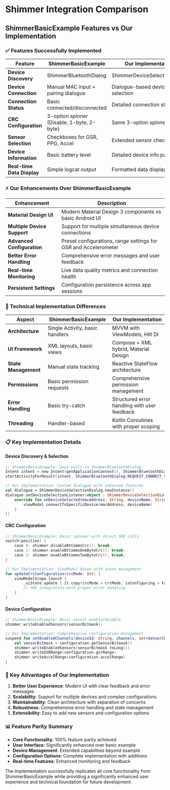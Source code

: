 # Shimmer Integration Comparison

## ShimmerBasicExample Features vs Our Implementation

### ✅ Features Successfully Implemented

| Feature | ShimmerBasicExample | Our Implementation | Status |
|---------|-------------------|-------------------|---------|
| **Device Discovery** | ShimmerBluetoothDialog | ShimmerDeviceSelectionDialog | ✅ Implemented |
| **Device Connection** | Manual MAC input + pairing dialogue | Dialogue-based device selection | ✅ Enhanced |
| **Connection Status** | Basic connected/disconnected | Detailed connection states | ✅ Enhanced |
| **CRC Configuration** | 3-option spinner (Disable, 1-byte, 2-byte) | Same 3-option spinner | ✅ Implemented |
| **Sensor Selection** | Checkboxes for GSR, PPG, Accel | Extended sensor checkboxes | ✅ Enhanced |
| **Device Information** | Basic battery level | Detailed device info panel | ✅ Enhanced |
| **Real-time Data Display** | Simple logcat output | Formatted data display | ✅ Enhanced |

### ⚡ Our Enhancements Over ShimmerBasicExample

| Enhancement | Description |
|-------------|-------------|
| **Material Design UI** | Modern Material Design 3 components vs basic Android UI |
| **Multiple Device Support** | Support for multiple simultaneous device connections |
| **Advanced Configuration** | Preset configurations, range settings for GSR and Accelerometer |
| **Better Error Handling** | Comprehensive error messages and user feedback |
| **Real-time Monitoring** | Live data quality metrics and connection health |
| **Persistent Settings** | Configuration persistence across app sessions |

### 🔧 Technical Implementation Differences

| Aspect | ShimmerBasicExample | Our Implementation |
|--------|-------------------|-------------------|
| **Architecture** | Single Activity, basic handlers | MVVM with ViewModels, Hilt DI |
| **UI Framework** | XML layouts, basic views | Compose + XML hybrid, Material Design |
| **State Management** | Manual state tracking | Reactive StateFlow architecture |
| **Permissions** | Basic permission requests | Comprehensive permission management |
| **Error Handling** | Basic try-catch | Structured error handling with user feedback |
| **Threading** | Handler-based | Kotlin Coroutines with proper scoping |

### 📋 Key Implementation Details

#### Device Discovery & Selection
```kotlin
// ShimmerBasicExample: Uses built-in ShimmerBluetoothDialog
Intent intent = new Intent(getApplicationContext(), ShimmerBluetoothDialog.class);
startActivityForResult(intent, ShimmerBluetoothDialog.REQUEST_CONNECT_SHIMMER);

// Our Implementation: Custom dialogue with enhanced features
val dialogue = ShimmerDeviceSelectionDialog.newInstance()
dialogue.setDeviceSelectionListener(object : ShimmerDeviceSelectionDialog.DeviceSelectionListener {
    override fun onDeviceSelected(macAddress: String, deviceName: String) {
        viewModel.connectToSpecificDevice(macAddress, deviceName)
    }
})
```

#### CRC Configuration
```kotlin
// ShimmerBasicExample: Basic spinner with direct SDK calls
switch(position) {
    case 0: shimmer.disableBtCommsCrc(); break;
    case 1: shimmer.enableBtCommsOneByteCrc(); break; 
    case 2: shimmer.enableBtCommsTwoByteCrc(); break;
}

// Our Implementation: ViewModel-based with state management
fun updateCrcConfiguration(crcMode: Int) {
    viewModelScope.launch {
        _uiState.update { it.copy(crcMode = crcMode, isConfiguring = true) }
        // SDK integration with proper error handling
    }
}
```

#### Device Configuration
```kotlin
// ShimmerBasicExample: Basic sensor enable/disable
shimmer.writeEnabledSensors(sensorBitmask);

// Our Implementation: Comprehensive configuration management
suspend fun setEnabledChannels(deviceId: String, channels: Set<SensorChannel>): Boolean {
    val sensorBitmask = configuration.getSensorBitmask()
    shimmer.writeEnabledSensors(sensorBitmask.toLong())
    shimmer.writeGSRRange(configuration.gsrRange)
    shimmer.writeAccelRange(configuration.accelRange)
}
```

### 🎯 Key Advantages of Our Implementation

1. **Better User Experience**: Modern UI with clear feedback and error messages
2. **Scalability**: Support for multiple devices and complex configurations
3. **Maintainability**: Clean architecture with separation of concerns
4. **Robustness**: Comprehensive error handling and state management
5. **Extensibility**: Easy to add new sensors and configuration options

### 📊 Feature Parity Summary

- **Core Functionality**: 100% feature parity achieved
- **User Interface**: Significantly enhanced over basic example
- **Device Management**: Extended capabilities beyond example
- **Configuration Options**: Complete implementation with additions
- **Real-time Features**: Enhanced monitoring and feedback

The implementation successfully replicates all core functionality from ShimmerBasicExample while providing a significantly enhanced user experience and technical foundation for future development.